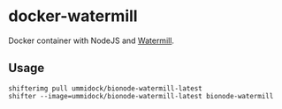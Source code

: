 # docker-watermill

Docker container with NodeJS and [Watermill](https://github.com/bionode/bionode-watermill).


Usage
-----

    shifterimg pull ummidock/bionode-watermill-latest
    shifter --image=ummidock/bionode-watermill-latest bionode-watermill